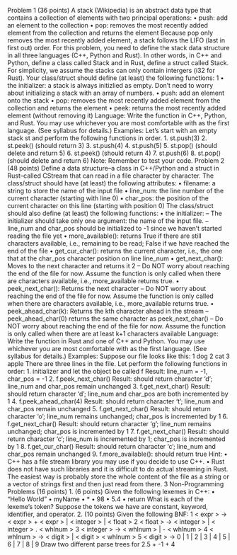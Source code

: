 
Problem 1 (36 points)
      A stack (Wikipedia) is an abstract data type that contains a collection of elements with two principal
      operations:
      • push: add an element to the collection
      • pop: removes the most recently added element from the collection and returns the element
      Because pop only removes the most recently added element, a stack follows the LIFO (last in first out)
      order.
      For this problem, you need to define the stack data structure in all three languages (C++, Python and
      Rust). In other words, in C++ and Python, define a class called Stack and in Rust, define a struct called
      Stack. For simplicity, we assume the stacks can only contain intergers (i32 for Rust).
      Your class/struct should define (at least) the following functions:
      1
      • the initializer: a stack is always initizlied as empty. Don’t need to worry about initializing a stack
      with an array of numbers.
      • push: add an element onto the stack
      • pop: removes the most recently added element from the collection and returns the element
      • peek: returns the most recently added element (without removing it)
      Language: Write the function in C++, Python, and Rust. You may use whichever you are most
      comfortable with as the first language. (See syllabus for details.)
      Examples: Let’s start with an empty stack st and perform the following functions in order.
      1. st.push(3)
      2. st.peek() (should return 3)
      3. st.push(4)
      4. st.push(5)
      5. st.pop() (should delete and return 5)
      6. st.peek() (should return 4)
      7. st.push(6)
      8. st.pop() (should delete and return 6)
      Note: Remember to test your code.
Problem 2 (48 points)
      Define a data structure–a class in C++/Python and a struct in Rust–called CStream that can read in a file
      character by character.
      The class/struct should have (at least) the following attributes:
      • filename: a string to store the name of the input file
      • line_num: the line number of the current character (starting with line 0)
      • char_pos: the position of the current character on this line (starting with position 0)
      The class/struct should also define (at least) the following functions:
      • the initializer:
      – The initializer should take only one argument: the name of the input file.
      – line_num and char_pos should be initialized to -1 since we haven’t started reading the file yet
      • more_available(): returns True if there are still characters available, i.e., remaining to be read; False
      if we have reached the end of the file
      • get_cur_char(): returns the current character, i.e., the one that at the char_pos character position on
      line line_num
      • get_next_char(): Moves to the next character and returns it
      2
      – Do NOT worry about reaching the end of the file for now. Assume the function is only called
      when there are characters available, i.e., more_available returns true.
      • peek_next_char(): Returns the next character
      – Do NOT worry about reaching the end of the file for now. Assume the function is only called
      when there are characters available, i.e., more_available returns true.
      • peek_ahead_char(k): Returns the kth character ahead in the stream
      – peek_ahead_char(0) returns the same character as peek_next_char()
      – Do NOT worry about reaching the end of the file for now. Assume the function is only called
      when there are at least k+1 characters available
      Language: Write the function in Rust and one of C++ and Python. You may use whichever you are
      most comfortable with as the first language. (See syllabus for details.)
      Examples: Suppose our file looks like this:
      1 dog
      2 cat
      3 apple
      There are three lines in the file. Let perform the following functions in order:
      1. initializer and let the object be called f
      Result: line_num = -1, char_pos = -1
      2. f.peek_next_char()
      Result: should return character ‘d’; line_num and char_pos remain unchanged
      3. f.get_next_char()
      Result: should return character ‘d’; line_num and char_pos are both incremented by 1
      4. f.peek_ahead_char(4)
      Result: should return character ‘t’; line_num and char_pos remain unchanged
      5. f.get_next_char()
      Result: should return character ‘o’; line_num remains unchanged; char_pos is incremented by 1
      6. f.get_next_char()
      Result: should return character ‘g’; line_num remains unchanged; char_pos is incremented by 1
      7. f.get_next_char()
      Result: should return character ‘c’; line_num is incremented by 1; char_pos is incremented by 1
      8. f.get_cur_char()
      Result: should return character ‘c’; line_num and char_pos remain unchanged
      9. f.more_available():
      should return true
      Hint:
      • C++ has a file stream library you may use if you decide to use C++.
      • Rust does not have such libraries and it is difficult to do actual streaming in Rust. The easiest way
      is probably store the whole content of the file as a string or a vector of strings first and then just
      read from there.
      3
      Non-Programming Problems (16 points)
      1. (6 points) Given the following lexemes in C++:
      • “Hello World”
      • myName
      • *
      • 98
      • 5.4
      • return
      What is each of the lexeme’s token? Suppose the tokens we have are constant, keyword, identifier,
      and operator.
      2. (10 points) Given the following BNF:
      1 < expr > -> < expr > + < expr > | < integer > | < float >
      2 < float > -> < integer > | < integer > . < whlnum >
      3 < integer > -> < whlnum > | - < whlnum >
      4 < whlnum > -> < digit > | < digit > < whlnum >
      5 < digit > -> 0 | 1 | 2 | 3 | 4 | 5 | 6 | 7 | 8 | 9
      Draw two different parse trees for 2.5 + -1 + 4
